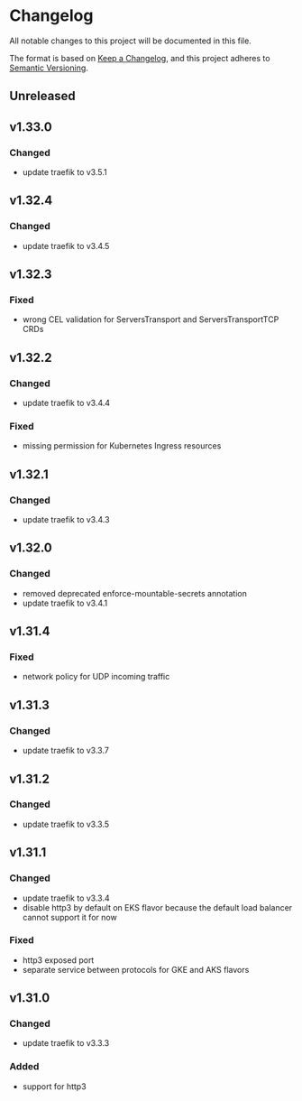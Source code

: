 # Changelog

All notable changes to this project will be documented in this file.

The format is based on [Keep a Changelog](https://keepachangelog.com/en/1.0.0/),
and this project adheres to [Semantic Versioning](https://semver.org/spec/v2.0.0.html).

## Unreleased

## v1.33.0

### Changed

- update traefik to v3.5.1

## v1.32.4

### Changed

- update traefik to v3.4.5

## v1.32.3

### Fixed

- wrong CEL validation for ServersTransport and ServersTransportTCP CRDs

## v1.32.2

### Changed

- update traefik to v3.4.4

### Fixed

- missing permission for Kubernetes Ingress resources

## v1.32.1

### Changed

- update traefik to v3.4.3

## v1.32.0

### Changed

- removed deprecated enforce-mountable-secrets annotation
- update traefik to v3.4.1

## v1.31.4

### Fixed

- network policy for UDP incoming traffic

## v1.31.3

### Changed

- update traefik to v3.3.7

## v1.31.2

### Changed

- update traefik to v3.3.5

## v1.31.1

### Changed

- update traefik to v3.3.4
- disable http3 by default on EKS flavor because the default load balancer cannot support it for now

### Fixed

- http3 exposed port
- separate service between protocols for GKE and AKS flavors

## v1.31.0

### Changed

- update traefik to v3.3.3

### Added

- support for http3
